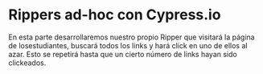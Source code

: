 # Rippers ad-hoc con Cypress.io

En esta parte desarrollaremos nuestro propio Ripper que visitará la página de losestudiantes, buscará todos los links y hará click en uno de ellos al azar. Esto se repetirá hasta que un cierto número de links hayan sido clickeados.